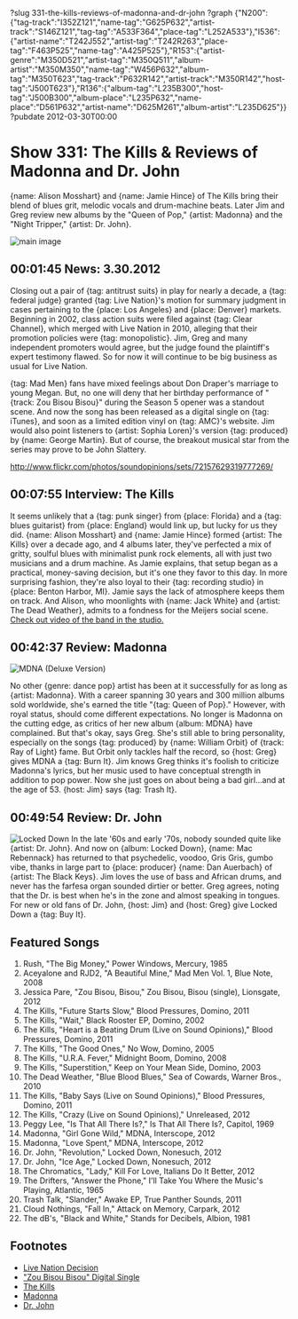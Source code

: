 ?slug 331-the-kills-reviews-of-madonna-and-dr-john
?graph {"N200":{"tag-track":"I352Z121","name-tag":"G625P632","artist-track":"S146Z121","tag-tag":"A533F364","place-tag":"L252A533"},"I536":{"artist-name":"T242J552","artist-tag":"T242R263","place-tag":"F463P525","name-tag":"A425P525"},"R153":{"artist-genre":"M350D521","artist-tag":"M350Q511","album-artist":"M350M350","name-tag":"W456P632","album-tag":"M350T623","tag-track":"P632R142","artist-track":"M350R142","host-tag":"J500T623"},"R136":{"album-tag":"L235B300","host-tag":"J500B300","album-place":"L235P632","name-place":"D561P632","artist-name":"D625M261","album-artist":"L235D625"}}
?pubdate 2012-03-30T00:00

# Show 331: The Kills & Reviews of Madonna and Dr. John
{name: Alison Mosshart} and {name: Jamie Hince} of The Kills bring their blend of blues grit, melodic vocals and drum-machine beats. Later Jim and Greg review new albums by the "Queen of Pop," {artist: Madonna} and the "Night Tripper," {artist: Dr. John}.

![main image](http://static.soundopinions.org/images/2012/thekills.jpg)


## 00:01:45 News: 3.30.2012
Closing out a pair of {tag: antitrust suits} in play for nearly a decade, a {tag: federal judge} granted {tag: Live Nation}'s motion for summary judgment in cases pertaining to the {place: Los Angeles} and {place: Denver} markets. Beginning in 2002, class action suits were filed against {tag: Clear Channel}, which merged with Live Nation in 2010, alleging that their promotion policies were {tag: monopolistic}. Jim, Greg and many independent promoters would agree, but the judge found the plaintiff's expert testimony flawed. So for now it will continue to be big business as usual for Live Nation.

{tag: Mad Men} fans have mixed feelings about Don Draper's marriage to young Megan. But, no one will deny that her birthday performance of "{track: Zou Bisou Bisou}" during the Season 5 opener was a standout scene. And now the song has been released as a digital single on {tag: iTunes}, and soon as a limited edition vinyl on {tag: AMC}'s website. Jim would also point listeners to {artist: Sophia Loren}'s version {tag:  produced} by {name: George Martin}. But of course, the breakout musical star from the series may prove to be John Slattery.

http://www.flickr.com/photos/soundopinions/sets/72157629319777269/

## 00:07:55 Interview: The Kills
It seems unlikely that a {tag: punk singer} from {place: Florida} and a {tag: blues guitarist} from {place: England} would link up, but lucky for us they did. {name: Alison Mosshart} and {name: Jamie Hince} formed {artist: The Kills} over a decade ago, and 4 albums later, they've perfected a mix of gritty, soulful blues with minimalist punk rock elements, all with just two musicians and a drum machine. As Jamie explains, that setup began as a practical, money-saving decision, but it's one they favor to this day. In more surprising fashion, they're also loyal to their {tag: recording studio} in {place: Benton Harbor, MI}. Jamie says the lack of atmosphere keeps them on track. And Alison, who moonlights with {name: Jack White} and {artist: The Dead Weather}, admits to a fondness for the Meijers social scene. [Check out video of the band in the studio.](http://www.wbez.org/blog/bez/2012-03-29/kills-perform-wbez-sound-opinions-97744)

## 00:42:37 Review: Madonna
![MDNA (Deluxe Version)](http://is3.mzstatic.com/image/thumb/Music/v4/ae/1d/54/ae1d5435-e02c-ab28-b83c-e7a61ce0759c/source/600x600bb.jpg "20044/511415302")

No other {genre: dance pop} artist has been at it successfully for as long as {artist: Madonna}. With a career spanning 30 years and 300 million albums sold worldwide, she's earned the title "{tag: Queen of Pop}." However, with royal status, should come different expectations. No longer is Madonna on the cutting edge, as critics of her new album {album: MDNA} have complained. But that's okay, says Greg. She's still able to bring personality, especially on the songs {tag: produced} by {name: William Orbit} of {track: Ray of Light} fame. But Orbit only tackles half the record, so {host: Greg} gives MDNA a {tag: Burn It}. Jim knows Greg thinks it's foolish to criticize Madonna's lyrics, but her music used to have conceptual strength in addition to pop power. Now she just goes on about being a bad girl...and at the age of 53. {host: Jim} says {tag: Trash It}.

## 00:49:54 Review: Dr. John
![Locked Down](http://a3.mzstatic.com/us/r30/Music/v4/97/1c/f3/971cf3c8-8ad7-e420-a9a2-a3b8784b69e3/075597962338.600x600-75.jpg "28962/510125400")
In the late '60s and early '70s, nobody sounded quite like {artist: Dr. John}. And now on {album: Locked Down}, {name: Mac Rebennack} has returned to that psychedelic, voodoo, Gris Gris, gumbo vibe, thanks in large part to {place: producer} {name: Dan Auerbach} of {artist: The Black Keys}. Jim loves the use of bass and African drums, and never has the farfesa organ sounded dirtier or better. Greg agrees, noting that the Dr. is best when he's in the zone and almost speaking in tongues. For new or old fans of Dr. John, {host: Jim} and {host: Greg} give Locked Down a {tag: Buy It}.

## Featured Songs
1. Rush, "The Big Money," Power Windows, Mercury, 1985
2. Aceyalone and RJD2, "A Beautiful Mine," Mad Men Vol. 1, Blue Note, 2008
3. Jessica Pare, "Zou Bisou, Bisou," Zou Bisou, Bisou (single), Lionsgate, 2012
4. The Kills, "Future Starts Slow," Blood Pressures, Domino, 2011
5. The Kills, "Wait," Black Rooster EP, Domino, 2002
6. The Kills, "Heart is a Beating Drum (Live on Sound Opinions)," Blood Pressures, Domino, 2011
7. The Kills, "The Good Ones," No Wow, Domino, 2005
8. The Kills, "U.R.A. Fever," Midnight Boom, Domino, 2008
9. The Kills, "Superstition," Keep on Your Mean Side, Domino, 2003
10. The Dead Weather, "Blue Blood Blues," Sea of Cowards, Warner Bros., 2010
11. The Kills, "Baby Says (Live on Sound Opinions)," Blood Pressures, Domino, 2011
12. The Kills, "Crazy (Live on Sound Opinions)," Unreleased, 2012
13. Peggy Lee, "Is That All There Is?," Is That All There Is?, Capitol, 1969
14. Madonna, "Girl Gone Wild," MDNA, Interscope, 2012
15. Madonna, "Love Spent," MDNA, Interscope, 2012
16. Dr. John, "Revolution," Locked Down, Nonesuch, 2012
17. Dr. John, "Ice Age," Locked Down, Nonesuch, 2012
18. The Chromatics, "Lady," Kill For Love, Italians Do It Better, 2012
19. The Drifters, "Answer the Phone," I'll Take You Where the Music's Playing, Atlantic, 1965
20. Trash Talk, "Slander," Awake EP, True Panther Sounds, 2011
21. Cloud Nothings, "Fall In," Attack on Memory, Carpark, 2012
22. The dB's, "Black and White," Stands for Decibels, Albion, 1981

## Footnotes 
- [Live Nation Decision](http://www.billboard.com/biz/articles/news/touring/1098207/business-matters-judge-says-live-nation-does-not-monopolize-live)
- ["Zou Bisou Bisou" Digital Single](http://www.washingtonpost.com/blogs/arts-post/post/mad-men-to-release-single-of-zou-bisou-bisou-the-song-in-everyones-head-monday/2012/03/26/gIQAg0GwbS_blog.html?tid=pm_lifestyle_pop)
- [The Kills](http://www.thekills.tv/)
- [Madonna](http://www.madonna.com/)
- [Dr. John](http://www.nitetripper.com/)
